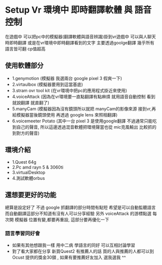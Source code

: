 # Setup Vr 環境中 即時翻譯軟體 與 語音控制

在遊戲中 可以把pc中的模擬器(翻譯軟體與語音辨識)掛到vr遊戲中
可以與人聊天時即時翻譯 或是在vr環境中即時翻譯看到的文字
主要透過goolge翻譯 幾乎所有語言皆可翻   cp值超高

## 使用軟體部分

* 1.genymotion (模擬器 我選兩台 google pixel 3 假爽一下)
* 2.virtaulbox (模擬器要用到這當基底)
* 3.stram ovr tool kit (在vr環境中把pc的應用程式掛近來使用)
* 4.voiceAttack (因為在vr環境要一直點翻譯有點麻煩 就用語音自動控制 看到就說翻譯 就直翻了)
* 5.manyCam (模擬器因為沒有鏡頭所以就把 manyCam的影像來源 接到vr,再給模擬器當後鏡頭使用 再透過 google lens 來照相翻譯)
* 6.voicemeeter Potato (其中一台 pixel 3 是使用google翻譯 不過通常只能吃到自己的聲音, 所以這邊透過混音軟體把環境聲當也從 mic克風輸出  比較抓的到對方的聲音)

## 環境介紹

* 1.Quest 64g
* 2.Pc amd rayn 5 & 3060ti
* 3.virtualDesktop
* 4.測試軟體orbus

## 還想要更好的功能

總算是設定好了  不過 google 抓翻譯的部分時間有點短 希望是可以自動監聽語言而自動翻譯這部分不知道有沒有人可以分享經驗
另外 voiceAttack 的游標點選 每次開 模擬器 位置有變,都要再重設, 這部分要再優化一下


### 語言學習同好會

* 如果有其他想跟我一樣 用中二病 學語言的同好 可以互相討論學習
* 對了看大家都在分享 新買Quest2 有推薦人的話 買的人與推薦的人都可以到Ocust 提供的獎金30鎂 , 如果有要推薦好友加入  選我選我 ^^
